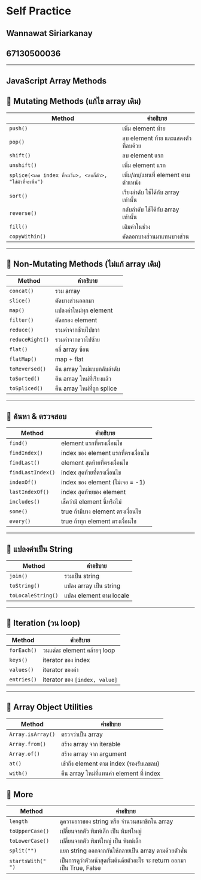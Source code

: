 # **Self Practice**
## **Wannawat Siriarkanay**
## **67130500036**

***

## JavaScript Array Methods

## 🔹 Mutating Methods (แก้ไข array เดิม)
| Method          | คำอธิบาย |
|-----------------|-----------|
| `push()`        | เพิ่ม element ท้าย |
| `pop()`         | ลบ element ท้าย และแสดงตัวที่ลบด้วย |
| `shift()`       | ลบ element แรก |
| `unshift()`     | เพิ่ม element แรก |
| `splice(<เลข index ที่จะเริ่ม>, <ลบกี่ตัว>, "ใส่ตัวที่จะเพิ่ม")`      | เพิ่ม/ลบ/แทนที่ element ตามตำแหน่ง |
| `sort()`        | เรียงลำดับ ใช้ได้กับ array เท่านั้น |
| `reverse()`     | กลับลำดับ ใช้ได้กับ array เท่านั้น |
| `fill()`        | เติมค่าในช่วง |
| `copyWithin()`  | คัดลอกบางส่วนมาแทนบางส่วน |

---

## 🔹 Non-Mutating Methods (ไม่แก้ array เดิม)
| Method          | คำอธิบาย |
|-----------------|-----------|
| `concat()`      | รวม array |
| `slice()`       | ตัดบางส่วนออกมา |
| `map()`         | แปลงค่าใหม่ทุก element |
| `filter()`      | คัดกรอง element |
| `reduce()`      | รวมค่าจากซ้ายไปขวา |
| `reduceRight()` | รวมค่าจากขวาไปซ้าย |
| `flat()`        | คลี่ array ซ้อน |
| `flatMap()`     | map + flat |
| `toReversed()`  | คืน array ใหม่แบบกลับลำดับ |
| `toSorted()`    | คืน array ใหม่ที่เรียงแล้ว |
| `toSpliced()`   | คืน array ใหม่ที่ถูก splice |

---

## 🔹 ค้นหา & ตรวจสอบ
| Method             | คำอธิบาย |
|--------------------|-----------|
| `find()`           | element แรกที่ตรงเงื่อนไข |
| `findIndex()`      | index ของ element แรกที่ตรงเงื่อนไข |
| `findLast()`       | element สุดท้ายที่ตรงเงื่อนไข |
| `findLastIndex()`  | index สุดท้ายที่ตรงเงื่อนไข |
| `indexOf()`        | index ของ element (ไม่เจอ = -1) |
| `lastIndexOf()`    | index สุดท้ายของ element |
| `includes()`       | เช็คว่ามี element นี้หรือไม่ |
| `some()`           | true ถ้ามีบาง element ตรงเงื่อนไข |
| `every()`          | true ถ้าทุก element ตรงเงื่อนไข |

---

## 🔹 แปลงค่าเป็น String
| Method            | คำอธิบาย |
|-------------------|-----------|
| `join()`          | รวมเป็น string |
| `toString()`      | แปลง array เป็น string |
| `toLocaleString()`| แปลง element ตาม locale |

---

## 🔹 Iteration (วน loop)
| Method     | คำอธิบาย |
|------------|-----------|
| `forEach()`| วนแต่ละ element คล้ายๆ loop |
| `keys()`   | iterator ของ index |
| `values()` | iterator ของค่า |
| `entries()`| iterator ของ `[index, value]` |

---

## 🔹 Array Object Utilities
| Method            | คำอธิบาย |
|-------------------|-----------|
| `Array.isArray()` | ตรวจว่าเป็น array |
| `Array.from()`    | สร้าง array จาก iterable |
| `Array.of()`      | สร้าง array จาก argument |
| `at()`            | เข้าถึง element ตาม index (รองรับเลขลบ) |
| `with()`          | คืน array ใหม่ที่แทนค่า element ที่ index |

## 🔹 More
| Method            | คำอธิบาย |
|-------------------|-----------|
| `length` | ดูความยาวของ string หรือ จำนวนสมาชิกใน array |
| `toUpperCase()` | เปลี่ยนจากตัว พิมพ์เล็ก เป็น พิมพ์ใหญ่ |
| `toLowerCase()` | เปลี่ยนจากตัว พิมพ์ใหญ่ เป็น  พิมพ์เล็ก |
| `split("")` | แยก string ออกจากกันให้กลายเป็น array ตามด้วยตัวคั่น |
| `startsWith(" ")` | เป็นการดูว่าตัวหน้าสุดเริ่มต้นด้ยตัวอะไร จะ return ออกมาเป็น True, False |